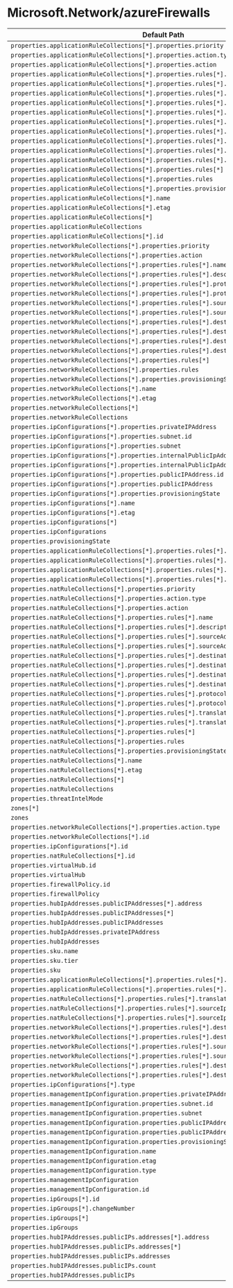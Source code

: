 # Microsoft.Network/azureFirewalls

| Default Path | Alias |
|---|---|
| `properties.applicationRuleCollections[*].properties.priority` | `Microsoft.Network/azureFirewalls/applicationRuleCollections[*].priority` |
| `properties.applicationRuleCollections[*].properties.action.type` | `Microsoft.Network/azureFirewalls/applicationRuleCollections[*].action.type` |
| `properties.applicationRuleCollections[*].properties.action` | `Microsoft.Network/azureFirewalls/applicationRuleCollections[*].action` |
| `properties.applicationRuleCollections[*].properties.rules[*].name` | `Microsoft.Network/azureFirewalls/applicationRuleCollections[*].rules[*].name` |
| `properties.applicationRuleCollections[*].properties.rules[*].description` | `Microsoft.Network/azureFirewalls/applicationRuleCollections[*].rules[*].description` |
| `properties.applicationRuleCollections[*].properties.rules[*].sourceAddresses[*]` | `Microsoft.Network/azureFirewalls/applicationRuleCollections[*].rules[*].sourceAddresses[*]` |
| `properties.applicationRuleCollections[*].properties.rules[*].sourceAddresses` | `Microsoft.Network/azureFirewalls/applicationRuleCollections[*].rules[*].sourceAddresses` |
| `properties.applicationRuleCollections[*].properties.rules[*].protocols[*].protocolType` | `Microsoft.Network/azureFirewalls/applicationRuleCollections[*].rules[*].protocols[*].protocolType` |
| `properties.applicationRuleCollections[*].properties.rules[*].protocols[*].port` | `Microsoft.Network/azureFirewalls/applicationRuleCollections[*].rules[*].protocols[*].port` |
| `properties.applicationRuleCollections[*].properties.rules[*].protocols[*]` | `Microsoft.Network/azureFirewalls/applicationRuleCollections[*].rules[*].protocols[*]` |
| `properties.applicationRuleCollections[*].properties.rules[*].protocols` | `Microsoft.Network/azureFirewalls/applicationRuleCollections[*].rules[*].protocols` |
| `properties.applicationRuleCollections[*].properties.rules[*].targetUrls[*]` | `Microsoft.Network/azureFirewalls/applicationRuleCollections[*].rules[*].targetUrls[*]` |
| `properties.applicationRuleCollections[*].properties.rules[*].targetUrls` | `Microsoft.Network/azureFirewalls/applicationRuleCollections[*].rules[*].targetUrls` |
| `properties.applicationRuleCollections[*].properties.rules[*]` | `Microsoft.Network/azureFirewalls/applicationRuleCollections[*].rules[*]` |
| `properties.applicationRuleCollections[*].properties.rules` | `Microsoft.Network/azureFirewalls/applicationRuleCollections[*].rules` |
| `properties.applicationRuleCollections[*].properties.provisioningState` | `Microsoft.Network/azureFirewalls/applicationRuleCollections[*].provisioningState` |
| `properties.applicationRuleCollections[*].name` | `Microsoft.Network/azureFirewalls/applicationRuleCollections[*].name` |
| `properties.applicationRuleCollections[*].etag` | `Microsoft.Network/azureFirewalls/applicationRuleCollections[*].etag` |
| `properties.applicationRuleCollections[*]` | `Microsoft.Network/azureFirewalls/applicationRuleCollections[*]` |
| `properties.applicationRuleCollections` | `Microsoft.Network/azureFirewalls/applicationRuleCollections` |
| `properties.applicationRuleCollections[*].id` | `Microsoft.Network/azureFirewalls/applicationRuleCollections[*].id` |
| `properties.networkRuleCollections[*].properties.priority` | `Microsoft.Network/azureFirewalls/networkRuleCollections[*].priority` |
| `properties.networkRuleCollections[*].properties.action` | `Microsoft.Network/azureFirewalls/networkRuleCollections[*].action` |
| `properties.networkRuleCollections[*].properties.rules[*].name` | `Microsoft.Network/azureFirewalls/networkRuleCollections[*].rules[*].name` |
| `properties.networkRuleCollections[*].properties.rules[*].description` | `Microsoft.Network/azureFirewalls/networkRuleCollections[*].rules[*].description` |
| `properties.networkRuleCollections[*].properties.rules[*].protocols[*]` | `Microsoft.Network/azureFirewalls/networkRuleCollections[*].rules[*].protocols[*]` |
| `properties.networkRuleCollections[*].properties.rules[*].protocols` | `Microsoft.Network/azureFirewalls/networkRuleCollections[*].rules[*].protocols` |
| `properties.networkRuleCollections[*].properties.rules[*].sourceAddresses[*]` | `Microsoft.Network/azureFirewalls/networkRuleCollections[*].rules[*].sourceAddresses[*]` |
| `properties.networkRuleCollections[*].properties.rules[*].sourceAddresses` | `Microsoft.Network/azureFirewalls/networkRuleCollections[*].rules[*].sourceAddresses` |
| `properties.networkRuleCollections[*].properties.rules[*].destinationAddresses[*]` | `Microsoft.Network/azureFirewalls/networkRuleCollections[*].rules[*].destinationAddresses[*]` |
| `properties.networkRuleCollections[*].properties.rules[*].destinationAddresses` | `Microsoft.Network/azureFirewalls/networkRuleCollections[*].rules[*].destinationAddresses` |
| `properties.networkRuleCollections[*].properties.rules[*].destinationPorts[*]` | `Microsoft.Network/azureFirewalls/networkRuleCollections[*].rules[*].destinationPorts[*]` |
| `properties.networkRuleCollections[*].properties.rules[*].destinationPorts` | `Microsoft.Network/azureFirewalls/networkRuleCollections[*].rules[*].destinationPorts` |
| `properties.networkRuleCollections[*].properties.rules[*]` | `Microsoft.Network/azureFirewalls/networkRuleCollections[*].rules[*]` |
| `properties.networkRuleCollections[*].properties.rules` | `Microsoft.Network/azureFirewalls/networkRuleCollections[*].rules` |
| `properties.networkRuleCollections[*].properties.provisioningState` | `Microsoft.Network/azureFirewalls/networkRuleCollections[*].provisioningState` |
| `properties.networkRuleCollections[*].name` | `Microsoft.Network/azureFirewalls/networkRuleCollections[*].name` |
| `properties.networkRuleCollections[*].etag` | `Microsoft.Network/azureFirewalls/networkRuleCollections[*].etag` |
| `properties.networkRuleCollections[*]` | `Microsoft.Network/azureFirewalls/networkRuleCollections[*]` |
| `properties.networkRuleCollections` | `Microsoft.Network/azureFirewalls/networkRuleCollections` |
| `properties.ipConfigurations[*].properties.privateIPAddress` | `Microsoft.Network/azureFirewalls/ipConfigurations[*].privateIPAddress` |
| `properties.ipConfigurations[*].properties.subnet.id` | `Microsoft.Network/azureFirewalls/ipConfigurations[*].subnet.id` |
| `properties.ipConfigurations[*].properties.subnet` | `Microsoft.Network/azureFirewalls/ipConfigurations[*].subnet` |
| `properties.ipConfigurations[*].properties.internalPublicIpAddress.id` | `Microsoft.Network/azureFirewalls/ipConfigurations[*].internalPublicIpAddress.id` |
| `properties.ipConfigurations[*].properties.internalPublicIpAddress` | `Microsoft.Network/azureFirewalls/ipConfigurations[*].internalPublicIpAddress` |
| `properties.ipConfigurations[*].properties.publicIPAddress.id` | `Microsoft.Network/azureFirewalls/ipConfigurations[*].publicIPAddress.id` |
| `properties.ipConfigurations[*].properties.publicIPAddress` | `Microsoft.Network/azureFirewalls/ipConfigurations[*].publicIPAddress` |
| `properties.ipConfigurations[*].properties.provisioningState` | `Microsoft.Network/azureFirewalls/ipConfigurations[*].provisioningState` |
| `properties.ipConfigurations[*].name` | `Microsoft.Network/azureFirewalls/ipConfigurations[*].name` |
| `properties.ipConfigurations[*].etag` | `Microsoft.Network/azureFirewalls/ipConfigurations[*].etag` |
| `properties.ipConfigurations[*]` | `Microsoft.Network/azureFirewalls/ipConfigurations[*]` |
| `properties.ipConfigurations` | `Microsoft.Network/azureFirewalls/ipConfigurations` |
| `properties.provisioningState` | `Microsoft.Network/azureFirewalls/provisioningState` |
| `properties.applicationRuleCollections[*].properties.rules[*].targetFqdns[*]` | `Microsoft.Network/azureFirewalls/applicationRuleCollections[*].rules[*].targetFqdns[*]` |
| `properties.applicationRuleCollections[*].properties.rules[*].targetFqdns` | `Microsoft.Network/azureFirewalls/applicationRuleCollections[*].rules[*].targetFqdns` |
| `properties.applicationRuleCollections[*].properties.rules[*].fqdnTags[*]` | `Microsoft.Network/azureFirewalls/applicationRuleCollections[*].rules[*].fqdnTags[*]` |
| `properties.applicationRuleCollections[*].properties.rules[*].fqdnTags` | `Microsoft.Network/azureFirewalls/applicationRuleCollections[*].rules[*].fqdnTags` |
| `properties.natRuleCollections[*].properties.priority` | `Microsoft.Network/azureFirewalls/natRuleCollections[*].priority` |
| `properties.natRuleCollections[*].properties.action.type` | `Microsoft.Network/azureFirewalls/natRuleCollections[*].action.type` |
| `properties.natRuleCollections[*].properties.action` | `Microsoft.Network/azureFirewalls/natRuleCollections[*].action` |
| `properties.natRuleCollections[*].properties.rules[*].name` | `Microsoft.Network/azureFirewalls/natRuleCollections[*].rules[*].name` |
| `properties.natRuleCollections[*].properties.rules[*].description` | `Microsoft.Network/azureFirewalls/natRuleCollections[*].rules[*].description` |
| `properties.natRuleCollections[*].properties.rules[*].sourceAddresses[*]` | `Microsoft.Network/azureFirewalls/natRuleCollections[*].rules[*].sourceAddresses[*]` |
| `properties.natRuleCollections[*].properties.rules[*].sourceAddresses` | `Microsoft.Network/azureFirewalls/natRuleCollections[*].rules[*].sourceAddresses` |
| `properties.natRuleCollections[*].properties.rules[*].destinationAddresses[*]` | `Microsoft.Network/azureFirewalls/natRuleCollections[*].rules[*].destinationAddresses[*]` |
| `properties.natRuleCollections[*].properties.rules[*].destinationAddresses` | `Microsoft.Network/azureFirewalls/natRuleCollections[*].rules[*].destinationAddresses` |
| `properties.natRuleCollections[*].properties.rules[*].destinationPorts[*]` | `Microsoft.Network/azureFirewalls/natRuleCollections[*].rules[*].destinationPorts[*]` |
| `properties.natRuleCollections[*].properties.rules[*].destinationPorts` | `Microsoft.Network/azureFirewalls/natRuleCollections[*].rules[*].destinationPorts` |
| `properties.natRuleCollections[*].properties.rules[*].protocols[*]` | `Microsoft.Network/azureFirewalls/natRuleCollections[*].rules[*].protocols[*]` |
| `properties.natRuleCollections[*].properties.rules[*].protocols` | `Microsoft.Network/azureFirewalls/natRuleCollections[*].rules[*].protocols` |
| `properties.natRuleCollections[*].properties.rules[*].translatedAddress` | `Microsoft.Network/azureFirewalls/natRuleCollections[*].rules[*].translatedAddress` |
| `properties.natRuleCollections[*].properties.rules[*].translatedPort` | `Microsoft.Network/azureFirewalls/natRuleCollections[*].rules[*].translatedPort` |
| `properties.natRuleCollections[*].properties.rules[*]` | `Microsoft.Network/azureFirewalls/natRuleCollections[*].rules[*]` |
| `properties.natRuleCollections[*].properties.rules` | `Microsoft.Network/azureFirewalls/natRuleCollections[*].rules` |
| `properties.natRuleCollections[*].properties.provisioningState` | `Microsoft.Network/azureFirewalls/natRuleCollections[*].provisioningState` |
| `properties.natRuleCollections[*].name` | `Microsoft.Network/azureFirewalls/natRuleCollections[*].name` |
| `properties.natRuleCollections[*].etag` | `Microsoft.Network/azureFirewalls/natRuleCollections[*].etag` |
| `properties.natRuleCollections[*]` | `Microsoft.Network/azureFirewalls/natRuleCollections[*]` |
| `properties.natRuleCollections` | `Microsoft.Network/azureFirewalls/natRuleCollections` |
| `properties.threatIntelMode` | `Microsoft.Network/azureFirewalls/threatIntelMode` |
| `zones[*]` | `Microsoft.Network/azureFirewalls/zones[*]` |
| `zones` | `Microsoft.Network/azureFirewalls/zones` |
| `properties.networkRuleCollections[*].properties.action.type` | `Microsoft.Network/azureFirewalls/networkRuleCollections[*].action.type` |
| `properties.networkRuleCollections[*].id` | `Microsoft.Network/azureFirewalls/networkRuleCollections[*].id` |
| `properties.ipConfigurations[*].id` | `Microsoft.Network/azureFirewalls/ipConfigurations[*].id` |
| `properties.natRuleCollections[*].id` | `Microsoft.Network/azureFirewalls/natRuleCollections[*].id` |
| `properties.virtualHub.id` | `Microsoft.Network/azureFirewalls/virtualHub.id` |
| `properties.virtualHub` | `Microsoft.Network/azureFirewalls/virtualHub` |
| `properties.firewallPolicy.id` | `Microsoft.Network/azureFirewalls/firewallPolicy.id` |
| `properties.firewallPolicy` | `Microsoft.Network/azureFirewalls/firewallPolicy` |
| `properties.hubIpAddresses.publicIPAddresses[*].address` | `Microsoft.Network/azureFirewalls/hubIpAddresses.publicIPAddresses[*].address` |
| `properties.hubIpAddresses.publicIPAddresses[*]` | `Microsoft.Network/azureFirewalls/hubIpAddresses.publicIPAddresses[*]` |
| `properties.hubIpAddresses.publicIPAddresses` | `Microsoft.Network/azureFirewalls/hubIpAddresses.publicIPAddresses` |
| `properties.hubIpAddresses.privateIPAddress` | `Microsoft.Network/azureFirewalls/hubIpAddresses.privateIPAddress` |
| `properties.hubIpAddresses` | `Microsoft.Network/azureFirewalls/hubIpAddresses` |
| `properties.sku.name` | `Microsoft.Network/azureFirewalls/sku.name` |
| `properties.sku.tier` | `Microsoft.Network/azureFirewalls/sku.tier` |
| `properties.sku` | `Microsoft.Network/azureFirewalls/sku` |
| `properties.applicationRuleCollections[*].properties.rules[*].sourceIpGroups[*]` | `Microsoft.Network/azureFirewalls/applicationRuleCollections[*].rules[*].sourceIpGroups[*]` |
| `properties.applicationRuleCollections[*].properties.rules[*].sourceIpGroups` | `Microsoft.Network/azureFirewalls/applicationRuleCollections[*].rules[*].sourceIpGroups` |
| `properties.natRuleCollections[*].properties.rules[*].translatedFqdn` | `Microsoft.Network/azureFirewalls/natRuleCollections[*].rules[*].translatedFqdn` |
| `properties.natRuleCollections[*].properties.rules[*].sourceIpGroups[*]` | `Microsoft.Network/azureFirewalls/natRuleCollections[*].rules[*].sourceIpGroups[*]` |
| `properties.natRuleCollections[*].properties.rules[*].sourceIpGroups` | `Microsoft.Network/azureFirewalls/natRuleCollections[*].rules[*].sourceIpGroups` |
| `properties.networkRuleCollections[*].properties.rules[*].destinationFqdns[*]` | `Microsoft.Network/azureFirewalls/networkRuleCollections[*].rules[*].destinationFqdns[*]` |
| `properties.networkRuleCollections[*].properties.rules[*].destinationFqdns` | `Microsoft.Network/azureFirewalls/networkRuleCollections[*].rules[*].destinationFqdns` |
| `properties.networkRuleCollections[*].properties.rules[*].sourceIpGroups[*]` | `Microsoft.Network/azureFirewalls/networkRuleCollections[*].rules[*].sourceIpGroups[*]` |
| `properties.networkRuleCollections[*].properties.rules[*].sourceIpGroups` | `Microsoft.Network/azureFirewalls/networkRuleCollections[*].rules[*].sourceIpGroups` |
| `properties.networkRuleCollections[*].properties.rules[*].destinationIpGroups[*]` | `Microsoft.Network/azureFirewalls/networkRuleCollections[*].rules[*].destinationIpGroups[*]` |
| `properties.networkRuleCollections[*].properties.rules[*].destinationIpGroups` | `Microsoft.Network/azureFirewalls/networkRuleCollections[*].rules[*].destinationIpGroups` |
| `properties.ipConfigurations[*].type` | `Microsoft.Network/azureFirewalls/ipConfigurations[*].type` |
| `properties.managementIpConfiguration.properties.privateIPAddress` | `Microsoft.Network/azureFirewalls/managementIpConfiguration.privateIPAddress` |
| `properties.managementIpConfiguration.properties.subnet.id` | `Microsoft.Network/azureFirewalls/managementIpConfiguration.subnet.id` |
| `properties.managementIpConfiguration.properties.subnet` | `Microsoft.Network/azureFirewalls/managementIpConfiguration.subnet` |
| `properties.managementIpConfiguration.properties.publicIPAddress.id` | `Microsoft.Network/azureFirewalls/managementIpConfiguration.publicIPAddress.id` |
| `properties.managementIpConfiguration.properties.publicIPAddress` | `Microsoft.Network/azureFirewalls/managementIpConfiguration.publicIPAddress` |
| `properties.managementIpConfiguration.properties.provisioningState` | `Microsoft.Network/azureFirewalls/managementIpConfiguration.provisioningState` |
| `properties.managementIpConfiguration.name` | `Microsoft.Network/azureFirewalls/managementIpConfiguration.name` |
| `properties.managementIpConfiguration.etag` | `Microsoft.Network/azureFirewalls/managementIpConfiguration.etag` |
| `properties.managementIpConfiguration.type` | `Microsoft.Network/azureFirewalls/managementIpConfiguration.type` |
| `properties.managementIpConfiguration` | `Microsoft.Network/azureFirewalls/managementIpConfiguration` |
| `properties.managementIpConfiguration.id` | `Microsoft.Network/azureFirewalls/managementIpConfiguration.id` |
| `properties.ipGroups[*].id` | `Microsoft.Network/azureFirewalls/ipGroups[*].id` |
| `properties.ipGroups[*].changeNumber` | `Microsoft.Network/azureFirewalls/ipGroups[*].changeNumber` |
| `properties.ipGroups[*]` | `Microsoft.Network/azureFirewalls/ipGroups[*]` |
| `properties.ipGroups` | `Microsoft.Network/azureFirewalls/ipGroups` |
| `properties.hubIPAddresses.publicIPs.addresses[*].address` | `Microsoft.Network/azureFirewalls/hubIPAddresses.publicIPs.addresses[*].address` |
| `properties.hubIPAddresses.publicIPs.addresses[*]` | `Microsoft.Network/azureFirewalls/hubIPAddresses.publicIPs.addresses[*]` |
| `properties.hubIPAddresses.publicIPs.addresses` | `Microsoft.Network/azureFirewalls/hubIPAddresses.publicIPs.addresses` |
| `properties.hubIPAddresses.publicIPs.count` | `Microsoft.Network/azureFirewalls/hubIPAddresses.publicIPs.count` |
| `properties.hubIPAddresses.publicIPs` | `Microsoft.Network/azureFirewalls/hubIPAddresses.publicIPs` |

